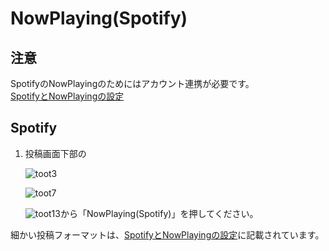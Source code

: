 # NowPlaying(Spotify)

## 注意

SpotifyのNowPlayingのためにはアカウント連携が必要です。  
[SpotifyとNowPlayingの設定](https://docs.thedesk.top/settings/spotify)  

## Spotify

1. 投稿画面下部の  

   ![toot3](https://dl.thedesk.top/media/toot3.PNG)  

   ![toot7](https://dl.thedesk.top/media/toot7.PNG)  

   ![toot13](https://dl.thedesk.top/media/toot13.PNG)から「NowPlaying(Spotify)」を押してください。  

細かい投稿フォーマットは、[SpotifyとNowPlayingの設定](https://docs.thedesk.top/settings/spotify)に記載されています。


